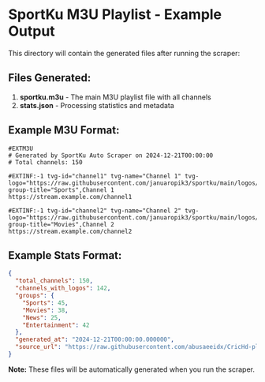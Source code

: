 # SportKu M3U Playlist - Example Output

This directory will contain the generated files after running the scraper:

## Files Generated:

1. **sportku.m3u** - The main M3U playlist file with all channels
2. **stats.json** - Processing statistics and metadata

## Example M3U Format:

```m3u
#EXTM3U
# Generated by SportKu Auto Scraper on 2024-12-21T00:00:00
# Total channels: 150

#EXTINF:-1 tvg-id="channel1" tvg-name="Channel 1" tvg-logo="https://raw.githubusercontent.com/januaropik3/sportku/main/logos/abc123def456.png" group-title="Sports",Channel 1
https://stream.example.com/channel1

#EXTINF:-1 tvg-id="channel2" tvg-name="Channel 2" tvg-logo="https://raw.githubusercontent.com/januaropik3/sportku/main/logos/def456ghi789.jpg" group-title="Movies",Channel 2
https://stream.example.com/channel2
```

## Example Stats Format:

```json
{
  "total_channels": 150,
  "channels_with_logos": 142,
  "groups": {
    "Sports": 45,
    "Movies": 38,
    "News": 25,
    "Entertainment": 42
  },
  "generated_at": "2024-12-21T00:00:00.000000",
  "source_url": "https://raw.githubusercontent.com/abusaeeidx/CricHd-playlists-Auto-Update-permanent/refs/heads/main/ALL.m3u"
}
```

**Note:** These files will be automatically generated when you run the scraper.